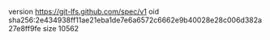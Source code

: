 version https://git-lfs.github.com/spec/v1
oid sha256:2e434938ff11ae21eba1de7e6a6572c6662e9b40028e28c006d382a27e8ff9fe
size 10562
